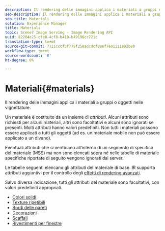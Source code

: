 ```yaml
---
description: Il rendering delle immagini applica i materiali a gruppi o oggetti nelle vignettature.
seo-description: Il rendering delle immagini applica i materiali a gruppi o oggetti nelle vignettature.
seo-title: Materiali
solution: Experience Manager
title: Materiali
topic: Scene7 Image Serving - Image Rendering API
uuid: 82284e25-cfe0-4cf8-b410-b49196cc721c
translation-type: tm+mt
source-git-commit: 7721cccf3f779f258adcdcf886f7e01111e92be0
workflow-type: tm+mt
source-wordcount: '0'
ht-degree: 0%

---
```



# Materiali{#materials}

Il rendering delle immagini applica i materiali a gruppi o oggetti nelle vignettature.

Un materiale è costituito da un insieme di *attributi*. Alcuni attributi sono richiesti per alcuni materiali, altri sono facoltativi e alcuni sono ignorati se presenti. Molti attributi hanno valori predefiniti. Non tutti i materiali possono essere applicati a tutti gli oggetti (ad es. un materiale mobile non può essere applicato a un divano).

Eventuali attributi che si verificano all&#39;interno di un segmento di specifica del materiale (MSS) ma non sono elencati sopra né nelle tabelle di materiale specifiche riportate di seguito vengono ignorati dal server.

Le tabelle seguenti elencano gli attributi del materiale di base. IR supporta attributi aggiuntivi per il controllo degli [effetti di rendering avanzati](../../../../../../ir-api/http-protocol/image-rendering-api-ref/c-ir-http-protocol-ref/c-ir-http-protocol-syntax-and-features/c-ir-advanced-render-effects/c-ir-advanced-render-effects.md#concept-bf8b6d8460244b9cacc7f4a3df4c5281).

Salvo diversa indicazione, tutti gli attributi del materiale sono facoltativi, con valori predefiniti appropriati.

* [Colori solidi](r-ir-solid-colors.md)
* [Texture ripetibili](r-ir-repeatable-textures.md)
* [Bordi delle pareti](r-ir-wall-borders.md)
* [Decorazioni](r-ir-decals.md)
* [Scaffali](r-ir-cabinets.md)
* [Rivestimenti per finestre](r-ir-window-coverings.md)
